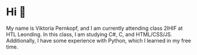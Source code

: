 # Hi 👋

My name is Viktoria Pernkopf, and I am currently attending class 2IHIF at HTL Leonding.
In this class, I am studying C#, C, and HTML/CSS/JS. Additionally, I have some experience with Python, which I learned in my free time.
